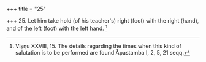 +++
title = "25"

+++
25. Let him take hold (of his teacher's) right (foot) with the right (hand), and of the left (foot) with the left hand. [^21] 


[^21]:  Viṣṇu XXVIII, 15. The details regarding the times when this kind of salutation is to be performed are found Āpastamba I, 2, 5, 21 seqq.

